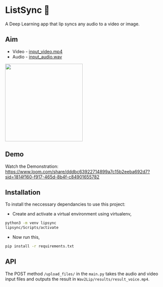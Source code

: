 # ListSync 👄
A Deep Learning app that lip syncs any audio to a video or image.

## Aim
- Video - [input_video.mp4](https://openinapp.co/5cwva)
- Audio - [input_audio.wav](https://openinapp.co/o9vuj)

<!-- Output - [![Lip Synced Video](results.gif)](https://github-production-user-asset-6210df.s3.amazonaws.com/72353689/255168903-f9047d31-c30e-4611-bd48-54a520719121.mp4) -->

<a href="https://github-production-user-asset-6210df.s3.amazonaws.com/72353689/255168903-f9047d31-c30e-4611-bd48-54a520719121.mp4"><img src="results.gif" height = "250" width="250" height="250"/>
</a>

## Demo
Watch the Demonstration:  
https://www.loom.com/share/dddbc63922714899a7c15b2eeba692d7?sid=1814f160-f917-465d-8b4f-c84901655782

## Installation
To install the neccessary dependancies to use this project:

- Create and activate a virtual environment using virtualenv,
```bash
python3 -m venv lipsync
lipsync/Scripts/activate
```

- Now run this,
```bash
pip install -r requirements.txt
```

## API
The POST method  `/upload_files/` in the `main.py` takes the audio and video input files and outputs the result in `Wav2Lip/results/result_voice.mp4`.
